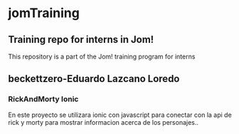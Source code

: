 # jomTraining
## Training repo for interns in Jom!

This repository is a part of the Jom! training program for interns

## beckettzero-Eduardo Lazcano Loredo
### RickAndMorty Ionic
En este proyecto se utilizara ionic con javascript para conectar con la api de rick y morty para mostrar informacion acerca de los personajes..
